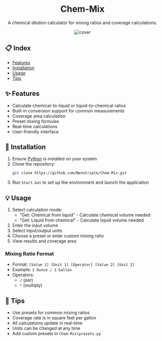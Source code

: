 <h1 align="center"> Chem-Mix</h1>
<p align="center">A chemical dilution calculator for mixing ratios and coverage calculations.</p>
<p align="center"><img src="https://github.com/user-attachments/assets/9460f32f-19f0-4a5e-8e5a-fc5ee835a271" alt="cover"></p>


## 📋 Index
- [Features](#features)
- [Installation](#installation)
- [Usage](#usage)
- [Tips](#tips)


## ✨ Features
- Calculate chemical-to-liquid or liquid-to-chemical ratios
- Built-in conversion support for common measurements
- Coverage area calculation
- Preset mixing formulas
- Real-time calculations
- User-friendly interface


## 🚀 Installation
1. Ensure [Python](https://www.python.org/downloads/) is installed on your system
2. Clone the repository:
   ```bash
   git clone https://github.com/Nenotriple/Chem-Mix.git
   ```
3. Run `Start.bat` to set up the environment and launch the application


## 💡 Usage
1. Select calculation mode:
   - "Get: Chemical from liquid" - Calculate chemical volume needed
   - "Get: Liquid from chemical" - Calculate liquid volume needed
2. Enter the input volume
3. Select input/output units
4. Choose a preset or enter custom mixing ratio
5. View results and coverage area


### Mixing Ratio Format
- Format: `[Value 1] [Unit 1] [Operator] [Value 2] [Unit 2]`
- Example: `1 Ounce / 1 Gallon`
- Operators:
  - `/` (per)
  - `*` (multiply)


## 💭 Tips
- Use presets for common mixing ratios
- Coverage rate is in square feet per gallon
- All calculations update in real-time
- Units can be changed at any time
- Add custom presets in `Chem-Mix\presets.py`

